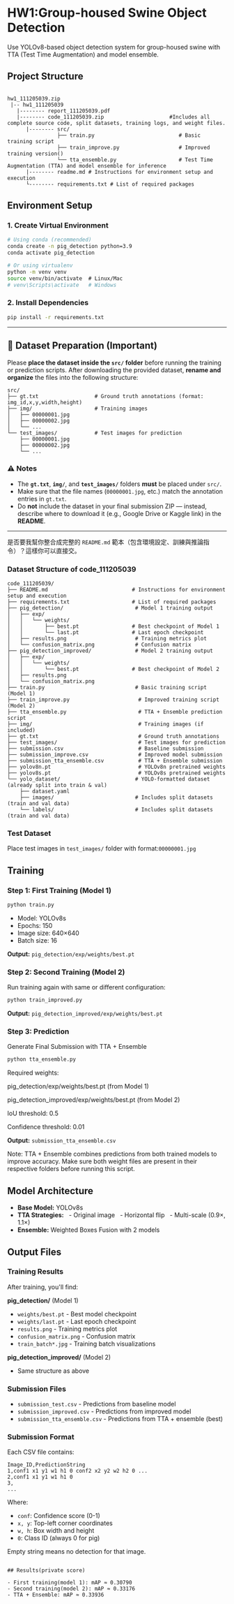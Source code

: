 # HW1:Group-housed Swine Object Detection

Use YOLOv8-based object detection system for group-housed swine with TTA (Test Time Augmentation) and model ensemble.
 
## Project Structure

```

hw1_111205039.zip
 |-- hw1_111205039
   |-------- report_111205039.pdf
   |-------- code_111205039.zip                     #Includes all complete source code, split datasets, training logs, and weight files.
      |-------- src/
                ├── train.py                           # Basic training script
                ├── train_improve.py                   # Improved training version()
                └── tta_ensemble.py                    # Test Time Augmentation (TTA) and model ensemble for inference
      |-------- readme.md # Instructions for environment setup and execution
      └-------- requirements.txt # List of required packages

```

## Environment Setup

### 1. Create Virtual Environment

```bash
# Using conda (recommended)
conda create -n pig_detection python=3.9
conda activate pig_detection

# Or using virtualenv
python -m venv venv
source venv/bin/activate  # Linux/Mac
# venv\Scripts\activate   # Windows
```

### 2. Install Dependencies

```bash
pip install -r requirements.txt
```


---

## 📁 Dataset Preparation (Important)

Please **place the dataset inside the `src/` folder** before running the training or prediction scripts.
After downloading the provided dataset, **rename and organize** the files into the following structure:

```
src/
├── gt.txt                  # Ground truth annotations (format: img_id,x,y,width,height)
├── img/                    # Training images
│   ├── 00000001.jpg
│   ├── 00000002.jpg
│   └── ...
└── test_images/            # Test images for prediction
    ├── 00000001.jpg
    ├── 00000002.jpg
    └── ...
```

### ⚠️ Notes

* The **`gt.txt`**, **`img/`**, and **`test_images/`** folders **must** be placed under `src/`.
* Make sure that the file names (`00000001.jpg`, etc.) match the annotation entries in `gt.txt`.
* Do **not** include the dataset in your final submission ZIP — instead, describe where to download it (e.g., Google Drive or Kaggle link) in the **README**.


---

是否要我幫你整合成完整的 `README.md` 範本（包含環境設定、訓練與推論指令）？這樣你可以直接交。


### Dataset Structure of code_111205039

```
code_111205039/
├── README.md                           # Instructions for environment setup and execution
├── requirements.txt                    # List of required packages
├── pig_detection/                       # Model 1 training output
│   ├── exp/
│   │   └── weights/
│   │       ├── best.pt                 # Best checkpoint of Model 1
│   │       └── last.pt                 # Last epoch checkpoint
│   ├── results.png                      # Training metrics plot
│   └── confusion_matrix.png             # Confusion matrix
├── pig_detection_improved/              # Model 2 training output
│   ├── exp/
│   │   └── weights/
│   │       └── best.pt                 # Best checkpoint of Model 2
│   ├── results.png
│   └── confusion_matrix.png
├── train.py                             # Basic training script (Model 1)
├── train_improve.py                      # Improved training script (Model 2)
├── tta_ensemble.py                       # TTA + Ensemble prediction script
├── img/                                  # Training images (if included)
├── gt.txt                                # Ground truth annotations
├── test_images/                          # Test images for prediction
├── submission.csv                        # Baseline submission
├── submission_improve.csv                # Improved model submission
├── submission_tta_ensemble.csv           # TTA + Ensemble submission
├── yolov8n.pt                            # YOLOv8n pretrained weights
├── yolov8s.pt                            # YOLOv8s pretrained weights
└── yolo_dataset/                        # YOLO-formatted dataset (already split into train & val)
    ├── dataset.yaml
    ├── images/                          # Includes split datasets (train and val data)
    └── labels/                          # Includes split datasets (train and val data)

```

### Test Dataset

Place test images in `test_images/` folder with format:`00000001.jpg`

## Training

### Step 1: First Training (Model 1)

```bash
python train.py
```

- Model: YOLOv8s
- Epochs: 150
- Image size: 640×640
- Batch size: 16

**Output:** `pig_detection/exp/weights/best.pt`


### Step 2: Second Training (Model 2)

Run training again with same or different configuration:

```bash
python train_improved.py
```
**Output:** `pig_detection_improved/exp/weights/best.pt`


### Step 3: Prediction

Generate Final Submission with TTA + Ensemble

```bash
python tta_ensemble.py
```

Required weights:

pig_detection/exp/weights/best.pt (from Model 1)

pig_detection_improved/exp/weights/best.pt (from Model 2)

IoU threshold: 0.5

Confidence threshold: 0.01

**Output:** `submission_tta_ensemble.csv`


Note: TTA + Ensemble combines predictions from both trained models to improve accuracy. Make sure both weight files are present in their respective folders before running this script.

## Model Architecture

- **Base Model:** YOLOv8s
- **TTA Strategies:** 
  - Original image
  - Horizontal flip
  - Multi-scale (0.9×, 1.1×)
- **Ensemble:** Weighted Boxes Fusion with 2 models


## Output Files

### Training Results

After training, you'll find:

**pig_detection/** (Model 1)
- `weights/best.pt` - Best model checkpoint
- `weights/last.pt` - Last epoch checkpoint
- `results.png` - Training metrics plot
- `confusion_matrix.png` - Confusion matrix
- `train_batch*.jpg` - Training batch visualizations

**pig_detection_improved/** (Model 2)
- Same structure as above

### Submission Files

- `submission_test.csv` - Predictions from baseline model
- `submission_improved.csv` - Predictions from improved model
- `submission_tta_ensemble.csv` - Predictions from TTA + ensemble (best)

### Submission Format

Each CSV file contains:
```
Image_ID,PredictionString
1,conf1 x1 y1 w1 h1 0 conf2 x2 y2 w2 h2 0 ...
2,conf1 x1 y1 w1 h1 0
3,
...
```

Where:
- `conf`: Confidence score (0-1)
- `x, y`: Top-left corner coordinates
- `w, h`: Box width and height
- `0`: Class ID (always 0 for pig)

Empty string means no detection for that image.

```

## Results(private score)

- First training(model 1): mAP ≈ 0.30790
- Second training(model 2): mAP ≈ 0.33176
- TTA + Ensemble: mAP ≈ 0.33936

